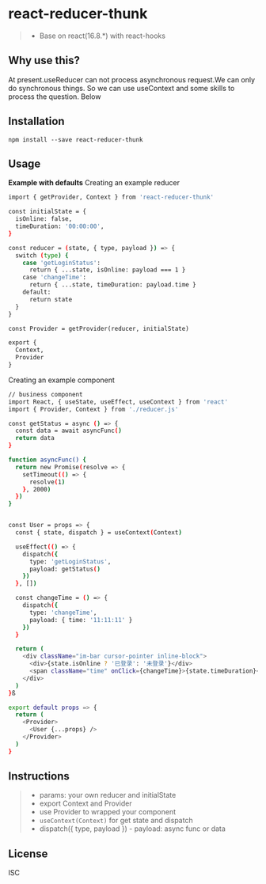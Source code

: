 # react-reducer-thunk
> - Base on react(16.8.*) with react-hooks

## Why use this?
At present.useReducer can not process asynchronous request.We can only do synchronous things.
So we can use useContext and some skills to process the question. Below

## Installation
`npm install --save react-reducer-thunk`

## Usage
**Example with defaults**
Creating an example reducer
```bash
import { getProvider, Context } from 'react-reducer-thunk'

const initialState = {
  isOnline: false,
  timeDuration: '00:00:00',
}

const reducer = (state, { type, payload }) => {
  switch (type) {
    case 'getLoginStatus':
      return { ...state, isOnline: payload === 1 }
    case 'changeTime':
      return { ...state, timeDuration: payload.time }
    default:
      return state
  }
}

const Provider = getProvider(reducer, initialState)

export { 
  Context,
  Provider
}
```

Creating an example component
```bash
// business component
import React, { useState, useEffect, useContext } from 'react'
import { Provider, Context } from './reducer.js'

const getStatus = async () => {
  const data = await asyncFunc()
  return data
}

function asyncFunc() {
  return new Promise(resolve => {
    setTimeout(() => {
      resolve(1)
    }, 2000)
  })
}


const User = props => {
  const { state, dispatch } = useContext(Context)

  useEffect(() => {
    dispatch({
      type: 'getLoginStatus',
      payload: getStatus()
    })
  }, [])

  const changeTime = () => {
    dispatch({
      type: 'changeTime',
      payload: { time: '11:11:11' }
    })
  }

  return (
    <div className="im-bar cursor-pointer inline-block">
      <div>{state.isOnline ? '已登录': '未登录'}</div>
      <span className="time" onClick={changeTime}>{state.timeDuration}</span>
    </div>
  )
}ß

export default props => {
  return (
    <Provider>
      <User {...props} />
    </Provider>
  )
}
```

## Instructions
> - params: your own reducer and initialState
> - export Context and Provider
> - use Provider to wrapped your component
> - `useContext(Context)` for get state and dispatch
> - dispatch({ type, payload }) - payload: async func or data

## License
ISC
